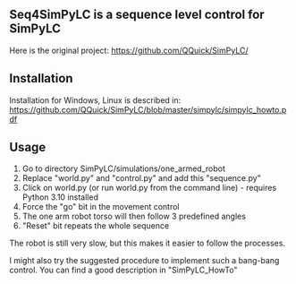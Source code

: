 Seq4SimPyLC is a sequence level control for SimPyLC
---------------------------------------------------

Here is the original project:
https://github.com/QQuick/SimPyLC/

Installation
------------

Installation for Windows, Linux is described in:
https://github.com/QQuick/SimPyLC/blob/master/simpylc/simpylc_howto.pdf

Usage
-----

1. Go to directory SimPyLC/simulations/one_armed_robot
2. Replace "world.py" and "control.py" and add this "sequence.py"
3. Click on world.py (or run world.py from the command line) - requires Python 3.10 installed
4. Force the "go" bit in the movement control
5. The one arm robot torso will then follow 3 predefined angles
6. "Reset" bit repeats the whole sequence

The robot is still very slow, but this makes it easier to follow the processes.

I might also try the suggested procedure to implement such a bang-bang control. 
You can find a good description in "SimPyLC_HowTo"







